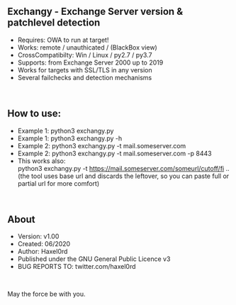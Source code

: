 ## Exchangy - Exchange Server version & patchlevel detection   
* Requires: OWA to run at target!
* Works: remote / unauthicated / (BlackBox view)
* CrossCompatibilty: Win / Linux / py2.7 / py3.7 
* Supports: from Exchange Server 2000 up to 2019
* Works for targets with SSL/TLS in any version
* Several failchecks and detection mechanisms
<br />

## How to use:
* Example 1: python3 exchangy.py 
* Example 1: python3 exchangy.py -h
* Example 2: python3 exchangy.py -t mail.someserver.com
* Example 2: python3 exchangy.py -t mail.someserver.com -p 8443
* This works also: <br />
python3 exchangy.py -t https://mail.someserver.com/someurl/cutoff/fi .. <br />
(the tool uses base url and discards the leftover, so you can paste full or partial url for more comfort)
<br />

## About
* Version: v1.00
* Created: 06/2020
* Author: Haxel0rd
* Published under the GNU General Public Licence v3
* BUG REPORTS TO: twitter.com/haxel0rd
<br />

May the force be with you.
